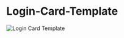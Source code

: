# Login-Card-Template
![Login Card Template](https://user-images.githubusercontent.com/52012982/138570694-1df9fa84-d041-484e-b34a-f134192db45a.PNG)
